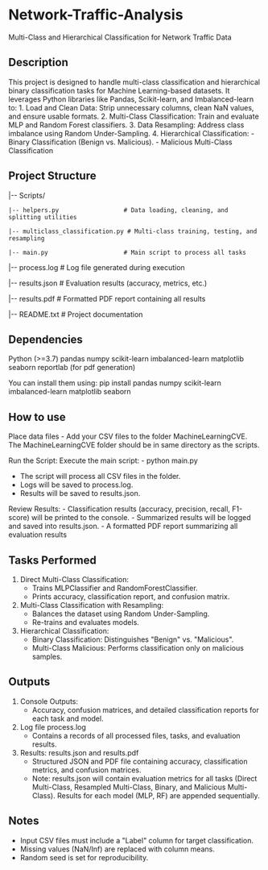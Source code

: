 # Network-Traffic-Analysis

Multi-Class and Hierarchical Classification for Network Traffic Data

Description
-----------
This project is designed to handle multi-class classification and hierarchical binary classification tasks for Machine Learning-based datasets. 
It leverages Python libraries like Pandas, Scikit-learn, and Imbalanced-learn to:
    1. Load and Clean Data: Strip unnecessary columns, clean NaN values, and ensure usable formats.
    2. Multi-Class Classification: Train and evaluate MLP and Random Forest classifiers.
    3. Data Resampling: Address class imbalance using Random Under-Sampling.
    4. Hierarchical Classification:
        - Binary Classification (Benign vs. Malicious).
        - Malicious Multi-Class Classification


Project Structure
-----------------


|-- Scripts/    

    |-- helpers.py                  # Data loading, cleaning, and splitting utilities

    |-- multiclass_classification.py # Multi-class training, testing, and resampling

    |-- main.py                     # Main script to process all tasks

|-- process.log                 # Log file generated during execution

|-- results.json                # Evaluation results (accuracy, metrics, etc.)

|-- results.pdf                 # Formatted PDF report containing all results

|-- README.txt                  # Project documentation


Dependencies
------------
Python (>=3.7)
pandas
numpy
scikit-learn
imbalanced-learn
matplotlib
seaborn
reportlab (for pdf generation)

You can install them using:
pip install pandas numpy scikit-learn imbalanced-learn matplotlib seaborn


How to use
-----------
Place data files
    - Add your CSV files to the folder MachineLearningCVE. The MachineLearningCVE folder should be in same directory as the scripts.

Run the Script: Execute the main script:
    - python main.py

- The script will process all CSV files in the folder.
- Logs will be saved to process.log.
- Results will be saved to results.json.

Review Results:
    - Classification results (accuracy, precision, recall, F1-score) will be printed to the console.
    - Summarized results will be logged and saved into results.json.
    - A formatted PDF report summarizing all evaluation results



Tasks Performed
---------------
1. Direct Multi-Class Classification:
    - Trains MLPClassifier and RandomForestClassifier.
    - Prints accuracy, classification report, and confusion matrix.
2. Multi-Class Classification with Resampling:
    - Balances the dataset using Random Under-Sampling.
    - Re-trains and evaluates models.
3. Hierarchical Classification:
    - Binary Classification: Distinguishes "Benign" vs. "Malicious".
    - Multi-Class Malicious: Performs classification only on malicious samples.


Outputs
-------
1. Console Outputs:
    - Accuracy, confusion matrices, and detailed classification reports for each task and model.
2. Log file process.log
    - Contains a records of all processed files, tasks, and evaluation results.
3. Results: results.json and results.pdf
    - Structured JSON and PDF file containing accuracy, classification metrics, and confusion matrices.
    - Note: results.json will contain evaluation metrics for all tasks (Direct Multi-Class, Resampled Multi-Class, Binary, and Malicious Multi-Class). Results for each model (MLP, RF) are appended sequentially.


Notes
-----
- Input CSV files must include a "Label" column for target classification.
- Missing values (NaN/Inf) are replaced with column means.
- Random seed is set for reproducibility.
